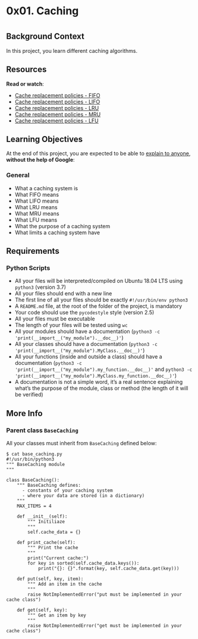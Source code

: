 # 0x01. Caching
#
Background Context
------------------

In this project, you learn different caching algorithms.

Resources
---------

**Read or watch**:

*   [Cache replacement policies - FIFO](https://intranet.alxswe.com/rltoken/fjhr6EvFeF3mWwsPQXUKdQ "Cache replacement policies - FIFO")
*   [Cache replacement policies - LIFO](https://intranet.alxswe.com/rltoken/U44RQjXp8xBtsbNIyhHIyw "Cache replacement policies - LIFO")
*   [Cache replacement policies - LRU](https://intranet.alxswe.com/rltoken/gKerxvR4dnXQYkBX2ujZiQ "Cache replacement policies - LRU")
*   [Cache replacement policies - MRU](https://intranet.alxswe.com/rltoken/Tmk4qEBZ7QTknvbpKabWfQ "Cache replacement policies - MRU")
*   [Cache replacement policies - LFU](https://intranet.alxswe.com/rltoken/8PEJ8L34bxhL2y--BW5zGQ "Cache replacement policies - LFU")

Learning Objectives
-------------------

At the end of this project, you are expected to be able to [explain to anyone](https://intranet.alxswe.com/rltoken/-gpAdRQTx1Rb-amaz9JZhQ "explain to anyone"), **without the help of Google**:

### General

*   What a caching system is
*   What FIFO means
*   What LIFO means
*   What LRU means
*   What MRU means
*   What LFU means
*   What the purpose of a caching system
*   What limits a caching system have

Requirements
------------

### Python Scripts

*   All your files will be interpreted/compiled on Ubuntu 18.04 LTS using `python3` (version 3.7)
*   All your files should end with a new line
*   The first line of all your files should be exactly `#!/usr/bin/env python3`
*   A `README.md` file, at the root of the folder of the project, is mandatory
*   Your code should use the `pycodestyle` style (version 2.5)
*   All your files must be executable
*   The length of your files will be tested using `wc`
*   All your modules should have a documentation (`python3 -c 'print(__import__("my_module").__doc__)'`)
*   All your classes should have a documentation (`python3 -c 'print(__import__("my_module").MyClass.__doc__)'`)
*   All your functions (inside and outside a class) should have a documentation (`python3 -c 'print(__import__("my_module").my_function.__doc__)'` and `python3 -c 'print(__import__("my_module").MyClass.my_function.__doc__)'`)
*   A documentation is not a simple word, it’s a real sentence explaining what’s the purpose of the module, class or method (the length of it will be verified)

More Info
---------

### Parent class `BaseCaching`

All your classes must inherit from `BaseCaching` defined below:

    $ cat base_caching.py
    #!/usr/bin/python3
    """ BaseCaching module
    """
    
    class BaseCaching():
        """ BaseCaching defines:
          - constants of your caching system
          - where your data are stored (in a dictionary)
        """
        MAX_ITEMS = 4
    
        def __init__(self):
            """ Initiliaze
            """
            self.cache_data = {}
    
        def print_cache(self):
            """ Print the cache
            """
            print("Current cache:")
            for key in sorted(self.cache_data.keys()):
                print("{}: {}".format(key, self.cache_data.get(key)))
    
        def put(self, key, item):
            """ Add an item in the cache
            """
            raise NotImplementedError("put must be implemented in your cache class")
    
        def get(self, key):
            """ Get an item by key
            """
            raise NotImplementedError("get must be implemented in your cache class")
